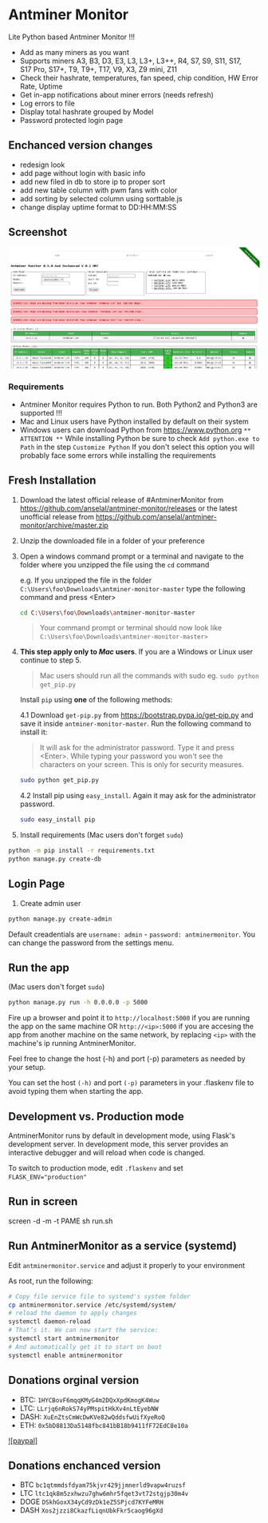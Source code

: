 # Antminer Monitor 

Lite Python based Antminer Monitor !!!

- Add as many miners as you want
- Supports miners A3, B3, D3, E3, L3, L3+, L3++, R4, S7, S9, S11, S17, S17 Pro, S17+, T9, T9+, T17, V9, X3, Z9 mini, Z11
- Check their hashrate, temperatures, fan speed, chip condition, HW Error Rate, Uptime
- Get in-app notifications about miner errors (needs refresh)
- Log errors to file
- Display total hashrate grouped by Model
- Password protected login page

## Enchanced version changes
- redesign look
- add page without login with basic info
- add new filed in db to store ip to proper sort
- add new table column with pwm fans with color
- add sorting by selected column using sorttable.js
- change display uptime format to DD:HH:MM:SS

## Screenshot

![Alt text](/antminermonitor/static/images/antminerm.jpg?raw=true "Screenshot v0.5.0 and enchanced v0.1")

### Requirements

- Antminer Monitor requires Python to run. Both Python2 and Python3 are supported !!!
- Mac and Linux users have Python installed by default on their system
- Windows users can download Python from <https://www.python.org>
`** ATTENTION **` While installing Python be sure to check `Add python.exe to Path` in the step `Customize Python`
If you don't select this option you will probably face some errors while installing the requirements

## Fresh Installation

1. Download the latest official release of #AntminerMonitor from <https://github.com/anselal/antminer-monitor/releases>
or the latest unofficial release from <https://github.com/anselal/antminer-monitor/archive/master.zip>
2. Unzip the downloaded file in a folder of your preference
3. Open a windows command prompt or a terminal and navigate to the folder where you unzipped the file using the `cd` command

   e.g. If you unzipped the file in the folder `C:\Users\foo\Downloads\antminer-monitor-master` type the following command and press \<Enter\>

   ```sh
   cd C:\Users\foo\Downloads\antminer-monitor-master
   ```

   > Your command prompt or terminal should now look like  `C:\Users\foo\Downloads\antminer-monitor-master>`

4. **This step apply only to *Mac* users**. If you are a Windows or Linux user continue to step 5.

   > Mac users should run all the commands with sudo eg. `sudo python get_pip.py`

   Install `pip` using __**one**__ of the following methods:

   4.1 Download `get-pip.py` from <https://bootstrap.pypa.io/get-pip.py> and save it inside `antminer-monitor-master`. Run the following command to install it:

      > It will ask for the administrator password. Type it and press \<Enter\>. While typing your password you won't see the characters on your screen. This is only for security measures.

      ```sh
      sudo python get_pip.py
      ```

   4.2 Install pip using `easy_install`. Again it may ask for the administrator password.

      ```sh
      sudo easy_install pip
      ```

5. Install requirements (Mac users don't forget `sudo`)

```sh
python -m pip install -r requirements.txt
python manage.py create-db
```

## Login Page

  1. Create admin user

```sh
python manage.py create-admin
```

Default creadentials are `username: admin` - `password: antminermonitor`. You can change the password from the settings menu.

## Run the app

 (Mac users don't forget `sudo`)

```sh
python manage.py run -h 0.0.0.0 -p 5000
```

Fire up a browser and point it to `http://localhost:5000` if you are running the app on the same machine OR `http://<ip>:5000` if you are accesing the app from another machine on the same network, by replacing `<ip>` with the machine's ip running AntminerMonitor.

Feel free to change the host (-h) and port (-p) parameters as needed by your setup.

You can set the host `(-h)` and port `(-p)` parameters in your .flaskenv file to avoid typing them when starting the app.

## Development vs. Production mode

AntminerMonitor runs by default in development mode, using Flask's development server. In development mode, this server provides an interactive debugger and will reload when code is changed.

To switch to production mode, edit `.flaskenv` and set `FLASK_ENV="production"`

## Run in screen
screen -d -m -t PAME sh run.sh

## Run AntminerMonitor as a service (systemd)

Edit `antminermonitor.service` and adjust it properly to your environment

As root, run the following:

```sh
# Copy file service file to systemd's system folder
cp antminermonitor.service /etc/systemd/system/
# reload the daemon to apply changes
systemctl daemon-reload
# That’s it. We can now start the service:
systemctl start antminermonitor
# And automatically get it to start on boot
systemctl enable antminermonitor
```

## Donations orginal version

- BTC: `1HYCBovF6mqqKMyG4m2DQxXpdKmogK4Wuw`
- LTC: `LLrjq6nRokS74yPMspitHkXv4nLtEyebNW`
- DASH: `XuEnZtsCmWcDwKVe82wQddsfwUifXyeRoQ`
- ETH: `0x5bD8813Da5148fbc841bB18b9411fF72EdC8e10a`

[![paypal]](https://www.paypal.com/cgi-bin/webscr?cmd=_s-xclick&hosted_button_id=2AQ5RDGB5JVLW&source=url)

## Donations enchanced version
  - BTC  `bc1qtmmdsfdyam75kjvr429jjmnerld9vapw4ruzsf`
  - LTC `ltc1qk8m5zxhwzu7ghw6mhr5fqet3vt72stgjp30m4v`
  - DOGE `DSkhGoxX34yCd9zDk1eZ5SPjcd7KYFeMRH`
  - DASH `Xos2jzzi8CkazfLiqnUbkFkr5caog96gXd`
